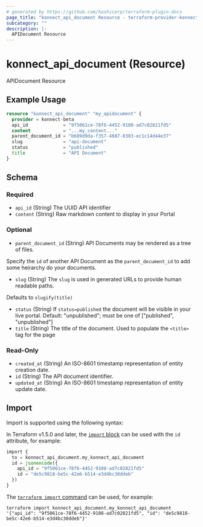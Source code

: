 ```yaml
---
# generated by https://github.com/hashicorp/terraform-plugin-docs
page_title: "konnect_api_document Resource - terraform-provider-konnect-beta"
subcategory: ""
description: |-
  APIDocument Resource
---
```


# konnect_api_document (Resource)

APIDocument Resource

## Example Usage

```terraform
resource "konnect_api_document" "my_apidocument" {
  provider = konnect-beta
  api_id             = "9f5061ce-78f6-4452-9108-ad7c02821fd5"
  content            = "...my_content..."
  parent_document_id = "b689d9da-f357-4687-8303-ec1c14d44e37"
  slug               = "api-document"
  status             = "published"
  title              = "API Document"
}
```

<!-- schema generated by tfplugindocs -->
## Schema

### Required

- `api_id` (String) The UUID API identifier
- `content` (String) Raw markdown content to display in your Portal

### Optional

- `parent_document_id` (String) API Documents may be rendered as a tree of files.

Specify the `id` of another API Document as the `parent_document_id` to add some heirarchy do your documents.
- `slug` (String) The `slug` is used in generated URLs to provide human readable paths.

Defaults to `slugify(title)`
- `status` (String) If `status=published` the document will be visible in your live portal. Default: "unpublished"; must be one of ["published", "unpublished"]
- `title` (String) The title of the document. Used to populate the `<title>` tag for the page

### Read-Only

- `created_at` (String) An ISO-8601 timestamp representation of entity creation date.
- `id` (String) The API document identifier.
- `updated_at` (String) An ISO-8601 timestamp representation of entity update date.

## Import

Import is supported using the following syntax:

In Terraform v1.5.0 and later, the [`import` block](https://developer.hashicorp.com/terraform/language/import) can be used with the `id` attribute, for example:

```terraform
import {
  to = konnect_api_document.my_konnect_api_document
  id = jsonencode({
    api_id = "9f5061ce-78f6-4452-9108-ad7c02821fd5"
    id = "de5c9818-be5c-42e6-b514-e3d4bc30ddeb"
  })
}
```

The [`terraform import` command](https://developer.hashicorp.com/terraform/cli/commands/import) can be used, for example:

```shell
terraform import konnect_api_document.my_konnect_api_document '{"api_id": "9f5061ce-78f6-4452-9108-ad7c02821fd5", "id": "de5c9818-be5c-42e6-b514-e3d4bc30ddeb"}'
```
